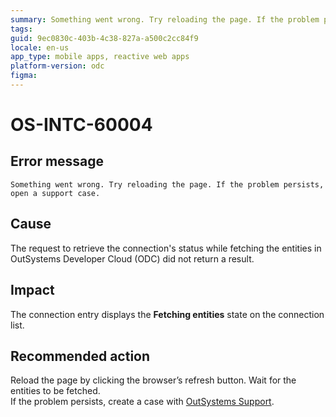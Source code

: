 ```yaml
---
summary: Something went wrong. Try reloading the page. If the problem persists, open a support case
tags:
guid: 9ec0830c-403b-4c38-827a-a500c2cc84f9
locale: en-us
app_type: mobile apps, reactive web apps
platform-version: odc
figma:
---
```


# OS-INTC-60004

## Error message

`Something went wrong. Try reloading the page. If the problem persists, open a support case.`

## Cause

The request to retrieve the connection's status while fetching the entities in OutSystems Developer Cloud (ODC) did not return a result.

## Impact

The connection entry displays the **Fetching entities** state on the connection list.

## Recommended action

Reload the page by clicking the browser’s refresh button. Wait for the entities to be fetched.<br/>
If the problem persists, create a case with [OutSystems Support](https://www.outsystems.com/support/portal/open-support-case?ErrorCode=OS-INTC-60004).
